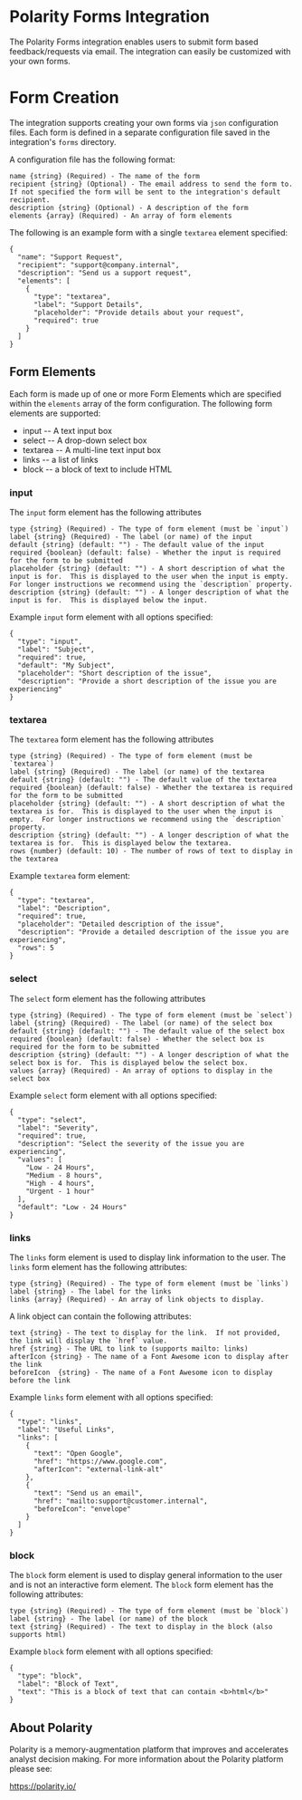 # Polarity Forms Integration

The Polarity Forms integration enables users to submit form based feedback/requests via email.  The integration can
easily be customized with your own forms.

# Form Creation

The integration supports creating your own forms via `json` configuration files.  Each form is defined in a separate
configuration file saved in the integration's `forms` directory.  

A configuration file has the following format:


```
name {string} (Required) - The name of the form
recipient {string} (Optional) - The email address to send the form to.  If not specified the form will be sent to the integration's default recipient.
description {string} (Optional) - A description of the form
elements {array} (Required) - An array of form elements
```

The following is an example form with a single `textarea` element specified:

```
{
  "name": "Support Request",
  "recipient": "support@company.internal",
  "description": "Send us a support request",
  "elements": [
    {
      "type": "textarea",
      "label": "Support Details",
      "placeholder": "Provide details about your request",
      "required": true
    }
  ]
}
```

## Form Elements

Each form is made up of one or more Form Elements which are specified within the `elements` array of the form configuration.  The following form elements are supported:

* input -- A text input box
* select -- A drop-down select box
* textarea -- A multi-line text input box
* links -- a list of links
* block -- a block of text to include HTML

### input

The `input` form element has the following attributes

```
type {string} (Required) - The type of form element (must be `input`)
label {string} (Required) - The label (or name) of the input
default {string} (default: "") - The default value of the input
required {boolean} (default: false) - Whether the input is required for the form to be submitted
placeholder {string} (default: "") - A short description of what the input is for.  This is displayed to the user when the input is empty.  For longer instructions we recommend using the `description` property.
description {string} (default: "") - A longer description of what the input is for.  This is displayed below the input.
```

Example `input` form element with all options specified:

```
{
  "type": "input",
  "label": "Subject",
  "required": true,
  "default": "My Subject",
  "placeholder": "Short description of the issue",
  "description": "Provide a short description of the issue you are experiencing"
}
```
### textarea

The `textarea` form element has the following attributes

```
type {string} (Required) - The type of form element (must be `textarea`)
label {string} (Required) - The label (or name) of the textarea
default {string} (default: "") - The default value of the textarea
required {boolean} (default: false) - Whether the textarea is required for the form to be submitted
placeholder {string} (default: "") - A short description of what the textarea is for.  This is displayed to the user when the input is empty.  For longer instructions we recommend using the `description` property.
description {string} (default: "") - A longer description of what the textarea is for.  This is displayed below the textarea.
rows {number} (default: 10) - The number of rows of text to display in the textarea
```

Example `textarea` form element:

```
{
  "type": "textarea",
  "label": "Description",
  "required": true,
  "placeholder": "Detailed description of the issue",
  "description": "Provide a detailed description of the issue you are experiencing",
  "rows": 5
}
```

### select

The `select` form element has the following attributes

```
type {string} (Required) - The type of form element (must be `select`)
label {string} (Required) - The label (or name) of the select box
default {string} (default: "") - The default value of the select box
required {boolean} (default: false) - Whether the select box is required for the form to be submitted
description {string} (default: "") - A longer description of what the select box is for.  This is displayed below the select box.
values {array} (Required) - An array of options to display in the select box
```

Example `select` form element with all options specified:

```
{
  "type": "select",
  "label": "Severity",
  "required": true,
  "description": "Select the severity of the issue you are experiencing",
  "values": [
    "Low - 24 Hours",
    "Medium - 8 hours",
    "High - 4 hours",
    "Urgent - 1 hour"
  ],
  "default": "Low - 24 Hours"
}
```

### links

The `links` form element is used to display link information to the user.  The `links` form element has the following attributes:

```
type {string} (Required) - The type of form element (must be `links`)
label {string} - The label for the links
links {array} (Required) - An array of link objects to display.    
```

A link object can contain the following attributes:

```
text {string} - The text to display for the link.  If not provided, the link will display the `href` value.
href {string} - The URL to link to (supports mailto: links)
afterIcon {string} - The name of a Font Awesome icon to display after the link
beforeIcon  {string} - The name of a Font Awesome icon to display before the link
```

Example `links` form element with all options specified:

```
{
  "type": "links",
  "label": "Useful Links",
  "links": [
    {
      "text": "Open Google",
      "href": "https://www.google.com",
      "afterIcon": "external-link-alt"
    },
    {
      "text": "Send us an email",
      "href": "mailto:support@customer.internal",
      "beforeIcon": "envelope"
    }
  ]
}
```

### block

The `block` form element is used to display general information to the user and is not an interactive form element.  The `block` form element has the following attributes:

```
type {string} (Required) - The type of form element (must be `block`)
label {string} - The label (or name) of the block
text {string} (Required) - The text to display in the block (also supports html)
```

Example `block` form element with all options specified:

```
{
  "type": "block",
  "label": "Block of Text",
  "text": "This is a block of text that can contain <b>html</b>"
}
```

## About Polarity

Polarity is a memory-augmentation platform that improves and accelerates analyst decision making. For more information
about the Polarity platform please see:

https://polarity.io/
